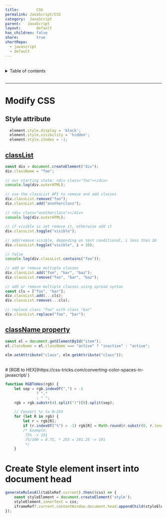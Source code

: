 ```yaml
---
title:        CSS      
permalink: JavaScript/CSS      
category:  JavaScript      
parent:   JavaScript      
layout:       default      
has_children: false      
share:        true      
shortRepo:      
  - javascript      
  - default                
---
```

    
    
<br/>                
    
<details markdown="block">                      
<summary>                      
Table of contents                      
</summary>                      
{: .text-delta }                      
1. TOC                      
{:toc}                      
</details>                      
    
<br/>                      
    
***     
    
# Modify CSS    
    
## Style attribute    
    
```javascript    
  element.style.display = 'block';    
  element.style.visibility = 'hidden';    
  element.style.zIndex = -1;    
```    
    
## [classList](https://developer.mozilla.org/en-US/docs/Web/API/Element/classList)    
    
```javascript    
const div = document.createElement("div");    
div.className = "foo";    
    
// our starting state: <div class="foo"></div>    
console.log(div.outerHTML);    
    
// use the classList API to remove and add classes    
div.classList.remove("foo");    
div.classList.add("anotherclass");    
    
// <div class="anotherclass"></div>    
console.log(div.outerHTML);    
    
// if visible is set remove it, otherwise add it    
div.classList.toggle("visible");    
    
// add/remove visible, depending on test conditional, i less than 10    
div.classList.toggle("visible", i < 10);    
    
// false    
console.log(div.classList.contains("foo"));    
    
// add or remove multiple classes    
div.classList.add("foo", "bar", "baz");    
div.classList.remove("foo", "bar", "baz");    
    
// add or remove multiple classes using spread syntax    
const cls = ["foo", "bar"];    
div.classList.add(...cls);    
div.classList.remove(...cls);    
    
// replace class "foo" with class "bar"    
div.classList.replace("foo", "bar");    
```    
    
## [className property](https://developer.mozilla.org/en-US/docs/Web/API/Element/className)     
    
```javascript    
const el = document.getElementById("item");    
el.className = el.className === "active" ? "inactive" : "active";    
    
elm.setAttribute("class", elm.getAttribute("class"));    
```    
<br/>      
# [RGB to HEX](https://css-tricks.com/converting-color-spaces-in-javascript/  )    
    
```javascript      
function RGBToHex(rgb) {      
    let sep = rgb.indexOf(",") > -1      
              ? ","      
              : " ";      
    rgb = rgb.substr(4).split(")")[0].split(sep);      
      
    // Convert %s to 0–255      
    for (let R in rgb) {      
        let r = rgb[R];      
        if (r.indexOf("%") > -1) rgb[R] = Math.round(r.substr(0, r.length - 1) / 100 * 255);      
        /* Example:      
         75% -> 191      
         75/100 = 0.75, * 255 = 191.25 -> 191      
         */      
    }      
```      
    
# Create Style element insert into document head    
    
```javascript      
generateRulesAll(tableRef.current).then((css) => {      
    const styleElement = document.createElement('style');      
    styleElement.innerText = css;      
    iframeRef?.current.contentWindow.document.head.appendChild(styleElement);      
});      
```  